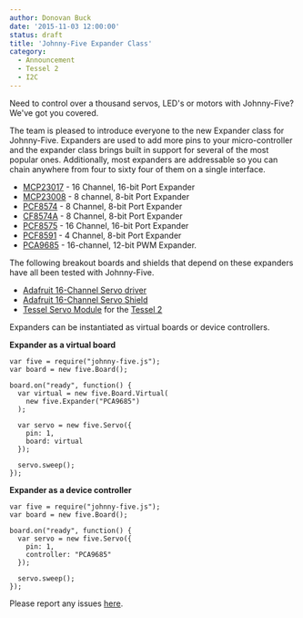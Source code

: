 ```yaml
---
author: Donovan Buck
date: '2015-11-03 12:00:00'
status: draft
title: 'Johnny-Five Expander Class'
category:
  - Announcement
  - Tessel 2
  - I2C
---
```



Need to control over a thousand servos, LED's or motors with Johnny-Five? We've got you covered.

The team is pleased to introduce everyone to the new Expander class for Johnny-Five. Expanders are used to add more pins to your micro-controller and the expander class brings built in support for several of the most popular ones. Additionally, most expanders are addressable so you can chain anywhere from four to sixty four of them on a single interface.

* [MCP23017](http://www.microchip.com/wwwproducts/Devices.aspx?product=MCP23017) - 16 Channel, 16-bit Port Expander
* [MCP23008](http://www.microchip.com/wwwproducts/Devices.aspx?product=MCP23008) - 8 channel, 8-bit Port Expander
* [PCF8574](http://www.ti.com/product/pcf8574) - 8 Channel, 8-bit Port Expander
* [CF8574A](http://www.ti.com/product/pcf8574a) - 8 Channel, 8-bit Port Expander
* [PCF8575](http://www.ti.com/product/pcf8575) - 16 Channel, 16-bit Port Expander
* [PCF8591](http://www.nxp.com/products/interface_and_connectivity/i2c/i2c_dacs_and_adcs/series/PCF8591.html) - 4 Channel, 8-bit Port Expander
* [PCA9685](http://www.nxp.com/products/power_management/lighting_driver_and_controller_ics/i2c_led_display_control/series/PCA9685.html) - 16-channel, 12-bit PWM Expander.

The following breakout boards and shields that depend on these expanders have all been tested with Johnny-Five.
* [Adafruit 16-Channel Servo driver](https://www.adafruit.com/products/815)
* [Adafruit 16-Channel Servo Shield](https://www.adafruit.com/products/1411)
* [Tessel Servo Module](https://tessel.io/modules#module-servo) for the [Tessel 2](https://tessel.io/)

Expanders can be instantiated as virtual boards or device controllers.

**Expander as a virtual board**
````
var five = require("johnny-five.js");
var board = new five.Board();

board.on("ready", function() {
  var virtual = new five.Board.Virtual(
    new five.Expander("PCA9685")
  );

  var servo = new five.Servo({
    pin: 1,
    board: virtual
  });

  servo.sweep();
});
````

**Expander as a device controller**
````
var five = require("johnny-five.js");
var board = new five.Board();

board.on("ready", function() {
  var servo = new five.Servo({
    pin: 1,
    controller: "PCA9685"
  });

  servo.sweep();
});
````

Please report any issues [here](https://github.com/rwaldron/johnny-five/issues).

